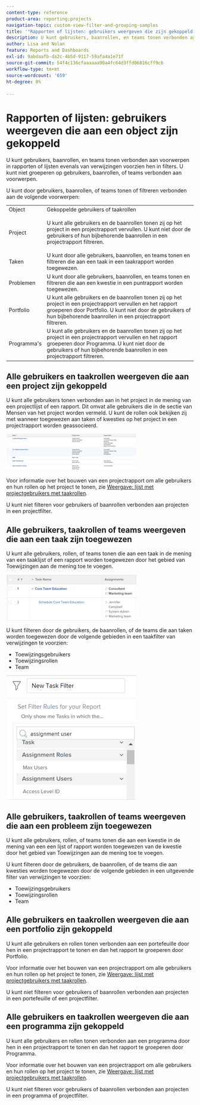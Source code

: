 ```yaml
---
content-type: reference
product-area: reporting;projects
navigation-topic: custom-view-filter-and-grouping-samples
title: '"Rapporten of lijsten: gebruikers weergeven die zijn gekoppeld aan een object'''
description: U kunt gebruikers, baanrollen, en teams tonen verbonden aan voorwerpen in rapporten of lijsten evenals van verwijzingen voorzien hen in filters. U kunt niet groeperen op gebruikers, baanrollen, of teams verbonden aan voorwerpen.
author: Lisa and Nolan
feature: Reports and Dashboards
exl-id: 9abdaafb-da2c-4b5d-9117-59afa4a1e71f
source-git-commit: 54f4c136cfaaaaaa90a4fc64d3ffd06816cff9cb
workflow-type: tm+mt
source-wordcount: '659'
ht-degree: 0%

---
```


# Rapporten of lijsten: gebruikers weergeven die aan een object zijn gekoppeld

U kunt gebruikers, baanrollen, en teams tonen verbonden aan voorwerpen in rapporten of lijsten evenals van verwijzingen voorzien hen in filters. U kunt niet groeperen op gebruikers, baanrollen, of teams verbonden aan voorwerpen.

U kunt door gebruikers, baanrollen, of teams tonen of filtreren verbonden aan de volgende voorwerpen:

<table style="table-layout:auto"> 
 <col> 
 <col> 
 <tbody> 
  <tr> 
   <td role="rowheader">Object</td> 
   <td>Gekoppelde gebruikers of taakrollen</td> 
  </tr> 
  <tr> 
   <td role="rowheader">Project</td> 
   <td> <p>U kunt alle gebruikers en de baanrollen tonen zij op het project in een projectrapport vervullen. U kunt niet door de gebruikers of hun bijbehorende baanrollen in een projectrapport filtreren. </p> </td> 
  </tr> 
  <tr> 
   <td role="rowheader">Taken</td> 
   <td>U kunt door alle gebruikers, baanrollen, en teams tonen en filtreren die aan een taak in een taakrapport worden toegewezen.</td> 
  </tr> 
  <tr> 
   <td role="rowheader">Problemen</td> 
   <td>U kunt door alle gebruikers, baanrollen, en teams tonen en filtreren die aan een kwestie in een puntrapport worden toegewezen.</td> 
  </tr> 
  <tr> 
   <td role="rowheader">Portfolio</td> 
   <td>U kunt alle gebruikers en de baanrollen tonen zij op het project in een projectrapport vervullen en het rapport groeperen door Portfolio. U kunt niet door de gebruikers of hun bijbehorende baanrollen in een projectrapport filtreren.</td> 
  </tr> 
  <tr> 
   <td role="rowheader">Programma's</td> 
   <td>U kunt alle gebruikers en de baanrollen tonen zij op het project in een projectrapport vervullen en het rapport groeperen door Programma. U kunt niet door de gebruikers of hun bijbehorende baanrollen in een projectrapport filtreren.</td> 
  </tr> 
 </tbody> 
</table>

## Alle gebruikers en taakrollen weergeven die aan een project zijn gekoppeld

U kunt alle gebruikers tonen verbonden aan in het project in de mening van een projectlijst of een rapport. Dit omvat alle gebruikers die in de sectie van Mensen van het project worden vermeld. U kunt de rollen ook bekijken zij met wanneer toegewezen aan taken of kwesties op het project in een projectrapport worden geassocieerd.

![](assets/project-with-user-and-role-information-report-350x100.png)

Voor informatie over het bouwen van een projectrapport om alle gebruikers en hun rollen op het project te tonen, zie [Weergave: lijst met projectgebruikers met taakrollen](../../../reports-and-dashboards/reports/custom-view-filter-grouping-samples/view-project-user-list.md).

U kunt niet filteren voor gebruikers of baanrollen verbonden aan projecten in een projectfilter.

## Alle gebruikers, taakrollen of teams weergeven die aan een taak zijn toegewezen

U kunt alle gebruikers, rollen, of teams tonen die aan een taak in de mening van een taaklijst of een rapport worden toegewezen door het gebied van Toewijzingen aan de mening toe te voegen.

![](assets/assignments-field-task-view-350x124.png)

U kunt filteren door de gebruikers, de baanrollen, of de teams die aan taken worden toegewezen door de volgende gebieden in een taakfilter van verwijzingen te voorzien:

* Toewijzingsgebruikers
* Toewijzingsrollen
* Team

![](assets/assignment-users-roles-task-filter-350x334.png)

## Alle gebruikers, taakrollen of teams weergeven die aan een probleem zijn toegewezen

U kunt alle gebruikers, rollen, of teams tonen die aan een kwestie in de mening van een een lijst of rapport worden toegewezen van de kwestie door het gebied van Toewijzingen aan de mening toe te voegen.

U kunt filteren door de gebruikers, de baanrollen, of de teams die aan kwesties worden toegewezen door de volgende gebieden in een uitgevende filter van verwijzingen te voorzien:

* Toewijzingsgebruikers
* Toewijzingsrollen
* Team

## Alle gebruikers en taakrollen weergeven die aan een portfolio zijn gekoppeld

U kunt alle gebruikers en rollen tonen verbonden aan een portefeuille door hen in een projectrapport te tonen en dan het rapport te groeperen door Portfolio.

Voor informatie over het bouwen van een projectrapport om alle gebruikers en hun rollen op het project te tonen, zie [Weergave: lijst met projectgebruikers met taakrollen](../../../reports-and-dashboards/reports/custom-view-filter-grouping-samples/view-project-user-list.md).

U kunt niet filteren voor gebruikers of baanrollen verbonden aan projecten in een portefeuille of een projectfilter.

## Alle gebruikers en taakrollen weergeven die aan een programma zijn gekoppeld

U kunt alle gebruikers en rollen tonen verbonden aan een programma door hen in een projectrapport te tonen en dan het rapport te groeperen door Programma.

Voor informatie over het bouwen van een projectrapport om alle gebruikers en hun rollen op het project te tonen, zie [Weergave: lijst met projectgebruikers met taakrollen](../../../reports-and-dashboards/reports/custom-view-filter-grouping-samples/view-project-user-list.md).

U kunt niet filteren voor gebruikers of baanrollen verbonden aan projecten in een programma of projectfilter.
